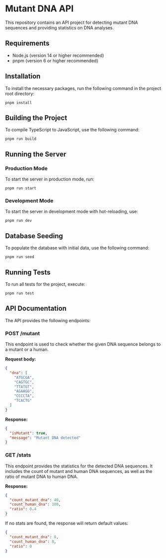 # Mutant DNA API

This repository contains an API project for detecting mutant DNA sequences and providing statistics on DNA analyses.

## Requirements

- Node.js (version 14 or higher recommended)
- pnpm (version 6 or higher recommended)

## Installation

To install the necessary packages, run the following command in the project root directory:

```
pnpm install
```

## Building the Project

To compile TypeScript to JavaScript, use the following command:

```
pnpm run build
```

## Running the Server

### Production Mode

To start the server in production mode, run:

```
pnpm run start
```

### Development Mode

To start the server in development mode with hot-reloading, use:

```
pnpm run dev
```

## Database Seeding

To populate the database with initial data, use the following command:

```
pnpm run seed
```

## Running Tests

To run all tests for the project, execute:

```
pnpm run test
```

## API Documentation

The API provides the following endpoints:

### POST /mutant

This endpoint is used to check whether the given DNA sequence belongs to a mutant or a human.

**Request body:**

```json
{
  "dna": [
    "ATGCGA",
    "CAGTGC",
    "TTATGT",
    "AGAAGG",
    "CCCCTA",
    "TCACTG"
  ]
}
```

**Response:**

```json
{
  "isMutant": true,
  "message": "Mutant DNA detected"
}
```

### GET /stats

This endpoint provides the statistics for the detected DNA sequences. It includes the count of mutant and human DNA sequences, as well as the ratio of mutant DNA to human DNA.

**Response:**

```json
{
  "count_mutant_dna": 40,
  "count_human_dna": 100,
  "ratio": 0.4
}
```

If no stats are found, the response will return default values:

```json
{
  "count_mutant_dna": 0,
  "count_human_dna": 0,
  "ratio": 0
}
```
